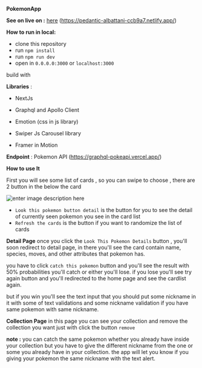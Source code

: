 
**PokemonApp**

**See on live on :** [here](https://pedantic-albattani-ccb9a7.netlify.app/) (https://pedantic-albattani-ccb9a7.netlify.app/)

**How to run in local:**

 - clone this repository
 - run `npm install`
 - run `npm run dev`
 - open in `0.0.0.0:3000` or `localhost:3000`

build with

**Libraries** :

 -   NextJs
    
 -   Graphql and Apollo Client
    
 -   Emotion (css in js library)
    
 -   Swiper Js Carousel library
    
 -   Framer in Motion

**Endpoint** : Pokemon API (https://graphql-pokeapi.vercel.app/)

**How to use It**

First you will see some list of cards , so you can swipe to choose ,
there are 2 button in the below the card 

![enter image description here](https://lh3.googleusercontent.com/pw/AM-JKLXIuOZ0ITXM9NoKfe2_Jrsy0f9XVy5lHgtbJBMrU9M4ZfEvncLRuUgbW6CK9dRJ6kj9adHMzHhhGtOPJoern0MdmCJhQCuQaoHBNvFpp_bhxstqzIq_bciTHPlQGgsJsqOOQI5UomYnPnwvpaL354B5=w542-h578-no?authuser=0)


 - `Look this pokemon button detail` is the button for you to see the detail of currently seen pokemon you see in the card list 
 - `Refresh the cards` is the button if you want to randomize the list of cards

**Detail Page**
once you click the `Look This Pokemon Details` button , you'll soon redirect to detail page, in there you'll see the card contain name, species, moves, and other attributes that pokemon has.

you have to click `catch this pokemon` button and you'll see the result with 50% probabilities you'll catch or either you'll lose.
if you lose you'll see try again button and you'll redirected to the home page and see the cardlist again.

but if you win you'll see the text input that you should put some nickname in it with some of text validations and some nickname validation if you have same pokemon with same nickname.

**Collection Page**
in this page you can see your collection and remove the collection you want just with click the button `remove`

**note :**
you can catch the same pokemon whether you already have inside your collection but you have to give the different nickname from the one or some you already have in your collection. the app will let you know if you giving your pokemon the same nickname with the text alert.

